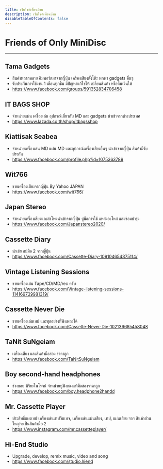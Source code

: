 ```yaml
---
title: เว็บไซต์เพื่อนบ้าน
description: เว็บไซต์เพื่อนบ้าน
disableTableOfContents: false
---
```


# Friends of Only MiniDisc

---

<!-- > Sorted by name alphabetically -->

## Tama Gadgets
- สินค้าหลากหลาย อิมพอร์ตมาจาก​ญี่ปุ่น เครื่องเสียงตั้งโต๊ะ พกพา gadgets อื่นๆ
- รับประกันการใช้งาน 1 เดือนทุกชิ้น มีปัญหาแก้ไขให้ เปลี่ยนสินค้า หรือคืนเงินให้
- https://www.facebook.com/groups/591352834706458

## IT BAGS SHOP
- จำหน่ายแผ่น เครื่องเล่น อุปกรณ์เกี่ยวกับ MD และ gadgets นำเข้าจากต่างประเทศ
- https://www.lazada.co.th/shop/itbagsshop

## Kiattisak Seabea
- จำหน่ายเครื่องเล่น MD แผ่น MD และอุปกรณ์เครื่องเสียงอื่นๆ นำเข้าจากญี่ปุ่น สินค้ามีรับประกัน
- https://www.facebook.com/profile.php?id=1075363789

## Wit766
- ขายเครื่องเสียงจากญี่ปุ่น By Yahoo JAPAN
- https://www.facebook.com/wit766/

## Japan Stereo
- จำหน่ายเครื่องเสียงและลำโพงนำเข้าจากญี่ปุ่น คู่มือการใช้ แหล่งอะไหล่ และซ่อมบำรุง
- https://www.facebook.com/Japanstereo2020/

## Cassette Diary
- นำเข้าเทปมือ 2 จากญี่ปุ่น
- https://www.facebook.com/Cassette-Diary-109104654375114/

## Vintage Listening Sessions
- ขายเครื่องเล่น Tape/CD/MD/rec ครับ
- https://www.facebook.com/Vintage-listening-sessions-114169739981319/

## Cassette Never Die
- ขายเครื่องเล่นเทป และทุกอย่างที่ฟังเพลงได้
- https://www.facebook.com/Cassette-Never-Die-102136685458048

## TaNit SuNgeiam
- เครื่องเสียง และสินค้ามือสอง ราคาถูก
- https://www.facebook.com/TaNitSuNgeiam

## Boy second-hand headphones
- ช่างบอย พิริยะไพโรจน์ จำหน่ายหูฟังของแท้มือสองราคาถูก
- https://www.facebook.com/boy.headphone2handd

## Mr. Cassette Player
- ประสิทธิ์​แผงเทป เครื่องเล่นเทปวินเทจ, เครื่องเล่นแผ่นเสียง, เทป, แผ่นเสียง ฯลฯ สินค้าส่วนใหญ่จะเป็นสินค้ามือ 2
- https://www.instagram.com/mr.cassetteplayer/

## Hi-End Studio
- Upgrade, develop, remix music, video and song
- https://www.facebook.com/studio.hiend


